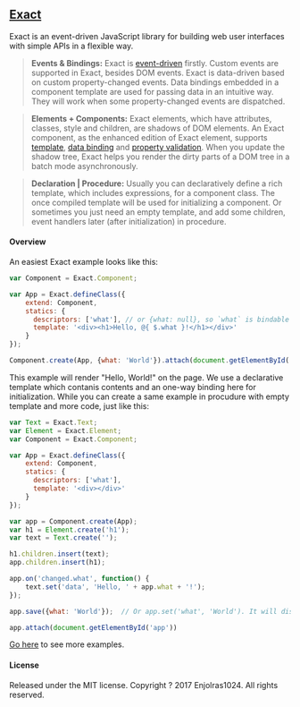 ## [Exact](https://enjolras1024.github.io/exact/)

Exact is an event-driven JavaScript library for building web user interfaces with simple APIs in a flexible way.

> **Events & Bindings:** Exact is [event-driven](https://enjolras1024.github.io/exact/documents/event.html) firstly. Custom events are supported in Exact, besides DOM events. Exact is data-driven based on custom property-changed events. Data bindings embedded in a component template are used for passing data in an intuitive way. They will work when some property-changed events are dispatched.

> **Elements + Components:** Exact elements, which have attributes, classes, style and children, are shadows of DOM elements. An Exact component, as the enhanced edition of Exact element, supports [template](https://enjolras1024.github.io/exact/documents/template.html), [data binding](https://enjolras1024.github.io/exact/documents/template.html#data-binding) and [property validation](https://enjolras1024.github.io/exact/documents/component.html#property-validation). When you update the shadow tree, Exact helps you render the dirty parts of a DOM tree in a batch mode asynchronously.

> **Declaration | Procedure:** Usually you can declaratively define a rich template, which includes expressions, for a component class. The once compiled template will be used for initializing a component. Or sometimes you just need an empty template, and add some children, event handlers later (after initialization) in procedure.

#### Overview
An easiest Exact example looks like this:
```javascript
var Component = Exact.Component;

var App = Exact.defineClass({
    extend: Component,
    statics: {
      descriptors: ['what'], // or {what: null}, so `what` is bindable
      template: '<div><h1>Hello, @{ $.what }!</h1></div>'
    }
}); 

Component.create(App, {what: 'World'}).attach(document.getElementById('app'));
```
This example will render "Hello, World!" on the page. We use a declarative template which contanis contents and an one-way binding here for initialization. While you can create a same example in procudure with empty template and more code, just like this:
```javascript
var Text = Exact.Text;
var Element = Exact.Element;
var Component = Exact.Component;

var App = Exact.defineClass({
    extend: Component,
    statics: {
      descriptors: ['what'],
      template: '<div></div>'
    }
});

var app = Component.create(App);
var h1 = Element.create('h1');
var text = Text.create('');

h1.children.insert(text);
app.children.insert(h1);

app.on('changed.what', function() {
    text.set('data', 'Hello, ' + app.what + '!');
});

app.save({what: 'World'});  // Or app.set('what', 'World'). It will dispatch event `changed.what`

app.attach(document.getElementById('app'))
```

[Go here](https://enjolras1024.github.io/exact/examples/color-palette.html) to see more examples.

#### License
Released under the MIT license. Copyright ? 2017 Enjolras1024. All rights reserved.